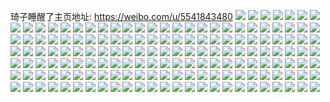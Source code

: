 琦子睡醒了主页地址: https://weibo.com/u/5541843480 
![](https://wx4.sinaimg.cn/mw2000/006330Egly1h9iq6j2hyaj31pi25dqv5.jpg) 
![](https://wx4.sinaimg.cn/mw2000/006330Egly1h9iq6fsxz5j30yi1kx7hx.jpg) 
![](https://wx4.sinaimg.cn/mw2000/006330Egly1h9iq6jvo1zj30u01e31ed.jpg) 
![](https://wx4.sinaimg.cn/mw2000/006330Egly1h9iq6kg0i1j30sz16q7m2.jpg) 
![](https://wx4.sinaimg.cn/mw2000/006330Egly1h9iq7bjssmj30yi22oe82.jpg) 
![](https://wx4.sinaimg.cn/mw2000/006330Egly1h9iq72uzmbj30u01hc7lo.jpg) 
![](https://wx4.sinaimg.cn/mw2000/006330Egly1h9971rnq1ij30u01k5gx5.jpg) 
![](https://wx4.sinaimg.cn/mw2000/006330Egly1h94litwdjuj30om0vp76f.jpg) 
![](https://wx4.sinaimg.cn/mw2000/006330Egly1h8oiney4fhj30k00zktdy.jpg) 
![](https://wx4.sinaimg.cn/mw2000/006330Egly1h8oinf80vqj30k00zkaf0.jpg) 
![](https://wx4.sinaimg.cn/mw2000/006330Egly1h8oinfp8pgj30k00zktda.jpg) 
![](https://wx4.sinaimg.cn/mw2000/006330Egly1h8oing0y1yj30k00zkgqg.jpg) 
![](https://wx4.sinaimg.cn/mw2000/006330Egly1h8oineo5k9j30k00zkq7c.jpg) 
![](https://wx4.sinaimg.cn/mw2000/006330Egly1h8oingavxlj30k00zkq7c.jpg) 
![](https://wx4.sinaimg.cn/mw2000/006330Egly1h8iytpmgsnj30u0140ahb.jpg) 
![](https://wx4.sinaimg.cn/mw2000/006330Egly1h8fgrm24qpj30u01hcjxp.jpg) 
![](https://wx4.sinaimg.cn/mw2000/006330Egly1h83vnjz9wij30u011fjwx.jpg) 
![](https://wx4.sinaimg.cn/mw2000/006330Egly1h83vo2ujksj30u016q45w.jpg) 
![](https://wx4.sinaimg.cn/mw2000/006330Egly1h83vo3p9jij30u0140dpa.jpg) 
![](https://wx4.sinaimg.cn/mw2000/006330Egly1h83vo2dkiqj30u01sygwl.jpg) 
![](https://wx4.sinaimg.cn/mw2000/006330Egly1h83vo4d5wyj30oc11k0vf.jpg) 
![](https://wx4.sinaimg.cn/mw2000/006330Egly1h83vo4p40ej30u015l7bh.jpg) 
![](https://wx4.sinaimg.cn/mw2000/006330Egly1h7wk9r5ldhj30u0140n3r.jpg) 
![](https://wx4.sinaimg.cn/mw2000/006330Egly1h7wk9rpptzj30r40ywtbt.jpg) 
![](https://wx4.sinaimg.cn/mw2000/006330Egly1h7wk9snrv0j30u0140dmp.jpg) 
![](https://wx4.sinaimg.cn/mw2000/006330Egly1h7wk9tl7byj30u0140n47.jpg) 
![](https://wx4.sinaimg.cn/mw2000/006330Egly1h7wk9uh8m3j30u0140q9k.jpg) 
![](https://wx4.sinaimg.cn/mw2000/006330Egly1h7wkbm9zbvj30u0140afp.jpg) 
![](https://wx4.sinaimg.cn/mw2000/006330Egly1h7upw41kg7j30u016g7ak.jpg) 
![](https://wx4.sinaimg.cn/mw2000/006330Egly1h7upw4k2ktj30u00uhgor.jpg) 
![](https://wx4.sinaimg.cn/mw2000/006330Egly1h7u0pdcyxxj30u01hctir.jpg) 
![](https://wx4.sinaimg.cn/mw2000/006330Egly1h7lakpvsm7j30u00ydgp7.jpg) 
![](https://wx4.sinaimg.cn/mw2000/006330Egly1h7lakwgjadj30u01q9wnx.jpg) 
![](https://wx4.sinaimg.cn/mw2000/006330Egly1h7laknabzkj30u01twgwn.jpg) 
![](https://wx4.sinaimg.cn/mw2000/006330Egly1h7lal0c7ijj30u01sy109.jpg) 
![](https://wx4.sinaimg.cn/mw2000/006330Egly1h7lal9yrzxj30u014wwij.jpg) 
![](https://wx4.sinaimg.cn/mw2000/006330Egly1h74r1q1fu3j30yi0ti40a.jpg) 
![](https://wx4.sinaimg.cn/mw2000/006330Egly1h74r1qb0zxj30wi0lg0t6.jpg) 
![](https://wx4.sinaimg.cn/mw2000/006330Egly1h741t3db1fj312u0u0why.jpg) 
![](https://wx4.sinaimg.cn/mw2000/006330Egly1h741t3wbcij30k00qrq73.jpg) 
![](https://wx4.sinaimg.cn/mw2000/006330Egly1h741t1ncvvj31a50u0dgw.jpg) 
![](https://wx4.sinaimg.cn/mw2000/006330Egly1h72nict8ddj30u01280zi.jpg) 
![](https://wx4.sinaimg.cn/mw2000/006330Egly1h72nj2syl8j30k00zkaf0.jpg) 
![](https://wx4.sinaimg.cn/mw2000/006330Egly1h72nj3ty68j30k00zkacj.jpg) 
![](https://wx4.sinaimg.cn/mw2000/006330Egly1h6zfskhsf0j31410u0tef.jpg) 
![](https://wx4.sinaimg.cn/mw2000/006330Egly1h6zfshxrcvj31410u0n3q.jpg) 
![](https://wx4.sinaimg.cn/mw2000/006330Egly1h6zfrt9nv7j30u00u0gqm.jpg) 
![](https://wx4.sinaimg.cn/mw2000/006330Egly1h6zfs197zsj30u015on24.jpg) 
![](https://wx4.sinaimg.cn/mw2000/006330Egly1h6zfsdwhxtj30u013sjvw.jpg) 
![](https://wx4.sinaimg.cn/mw2000/006330Egly1h6zfsfo8rsj31410u0452.jpg) 
![](https://wx4.sinaimg.cn/mw2000/006330Egly1h6vxinb8f8j30u01szwkz.jpg) 
![](https://wx4.sinaimg.cn/mw2000/006330Egly1h6vxiuxoifj30u01syq8z.jpg) 
![](https://wx4.sinaimg.cn/mw2000/006330Egly1h6vximyd45j30tw10uwgx.jpg) 
![](https://wx4.sinaimg.cn/mw2000/006330Egly1h6urlexeoyj30u0140n8b.jpg) 
![](https://wx4.sinaimg.cn/mw2000/006330Egly1h6urlggqa5j30u0140tir.jpg) 
![](https://wx4.sinaimg.cn/mw2000/006330Egly1h6ur6y086ij30u014wmyn.jpg) 
![](https://wx4.sinaimg.cn/mw2000/006330Egly1h6ur4e5lg6j30u013e3zc.jpg) 
![](https://wx4.sinaimg.cn/mw2000/006330Egly1h6urlh72oej30u0150dke.jpg) 
![](https://wx4.sinaimg.cn/mw2000/006330Egly1h6urldskeuj30u011175d.jpg) 
![](https://wx4.sinaimg.cn/mw2000/006330Egly1h6pp0ix7c9j30u01hcqe9.jpg) 
![](https://wx4.sinaimg.cn/mw2000/006330Egly1h6pp1qadgaj30u01hcwlo.jpg) 
![](https://wx4.sinaimg.cn/mw2000/006330Egly1h6p0sf832ej30u0124add.jpg) 
![](https://wx4.sinaimg.cn/mw2000/006330Egly1h6p0sfup3zj30nz0vxq5z.jpg) 
![](https://wx4.sinaimg.cn/mw2000/006330Egly1h6p0sgcy5qj30u01ew0x2.jpg) 
![](https://wx4.sinaimg.cn/mw2000/006330Egly1h6p0sh4kxvj30u014ywfs.jpg) 
![](https://wx4.sinaimg.cn/mw2000/006330Egly1h6p0sgssiqj30u01570zj.jpg) 
![](https://wx4.sinaimg.cn/mw2000/006330Egly1h6p0shh595j30u014pgqt.jpg) 
![](https://wx4.sinaimg.cn/mw2000/006330Egly1h6ok63e4zvj30u01sx0wr.jpg) 
![](https://wx4.sinaimg.cn/mw2000/006330Egly1h6ok63r3z0j30u01sx74v.jpg) 
![](https://wx4.sinaimg.cn/mw2000/006330Egly1h6ok685dklj30u01sxdgh.jpg) 
![](https://wx4.sinaimg.cn/mw2000/006330Egly1h6njicc9tuj30lb0uj43g.jpg) 
![](https://wx4.sinaimg.cn/mw2000/006330Egly1h6nji9uya9j30u015cn8s.jpg) 
![](https://wx4.sinaimg.cn/mw2000/006330Egly1h6njian3loj30u01bcwld.jpg) 
![](https://wx4.sinaimg.cn/mw2000/006330Egly1h6gdeqi65sj30u00dpq4n.jpg) 
![](https://wx4.sinaimg.cn/mw2000/006330Egly1h6emlbw9npj30u01sy0xg.jpg) 
![](https://wx4.sinaimg.cn/mw2000/006330Egly1h6emlv288kj30u01sytdp.jpg) 
![](https://wx4.sinaimg.cn/mw2000/006330Egly1h6emm83bjtj30u01sy0xg.jpg) 
![](https://wx4.sinaimg.cn/mw2000/006330Egly1h6emllv1q5j30u01sydlt.jpg) 
![](https://wx4.sinaimg.cn/mw2000/006330Egly1h6emmhpm01j31hc0u0434.jpg) 
![](https://wx4.sinaimg.cn/mw2000/006330Egly1h6emmh31fnj30u01syjvm.jpg) 
![](https://wx4.sinaimg.cn/mw2000/006330Egly1h69dmrn9a1j30u014ydk3.jpg) 
![](https://wx4.sinaimg.cn/mw2000/006330Egly1h69dms4z9bj30u0140ai0.jpg) 
![](https://wx4.sinaimg.cn/mw2000/006330Egly1h69dmsft5lj31400u077p.jpg) 
![](https://wx4.sinaimg.cn/mw2000/006330Egly1h69dmtfgnwj31400u0go3.jpg) 
![](https://wx4.sinaimg.cn/mw2000/006330Egly1h648em3ssjj30u016uq8b.jpg) 
![](https://wx4.sinaimg.cn/mw2000/006330Egly1h5zhehs44mj30u017htj9.jpg) 
![](https://wx4.sinaimg.cn/mw2000/006330Egly1h5zhehf06gj30uu0u0ahi.jpg) 
![](https://wx4.sinaimg.cn/mw2000/006330Egly1h5x9inl3pyj30u01cuaby.jpg) 
![](https://wx4.sinaimg.cn/mw2000/006330Egly1h4yfrljjrmj31150u0afp.jpg) 
![](https://wx4.sinaimg.cn/mw2000/006330Egly1h4yfrwzwdxj30u60txtdd.jpg) 
![](https://wx4.sinaimg.cn/mw2000/006330Egly1h4qj36z61oj30yi1kl1kx.jpg) 
![](https://wx4.sinaimg.cn/mw2000/006330Egly1h4qj37ykijj30xq1144qp.jpg) 
![](https://wx4.sinaimg.cn/mw2000/006330Egly1h4qj38epnyj30xs1kkk3j.jpg) 
![](https://wx4.sinaimg.cn/mw2000/006330Egly1h4qj3b08t4j30yh19kduq.jpg) 
![](https://wx4.sinaimg.cn/mw2000/006330Egly1h4qj399hq3j30yi1kfnaw.jpg) 
![](https://wx4.sinaimg.cn/mw2000/006330Egly1h4loyrlgp6j30ow0tvn9c.jpg) 
![](https://wx4.sinaimg.cn/mw2000/006330Egly1h4loys051wj30oo1hc0zn.jpg) 
![](https://wx4.sinaimg.cn/mw2000/006330Egly1h4loypoqamj32c0340x6q.jpg) 
![](https://wx4.sinaimg.cn/mw2000/006330Egly1h48xyebsu1j30tm0hg74w.jpg) 
![](https://wx4.sinaimg.cn/mw2000/006330Egly1h2n8x4t4ohj30u01t04dm.jpg) 
![](https://wx4.sinaimg.cn/mw2000/006330Egly1h21elxuzuqj31dc2ic7wh.jpg) 
![](https://wx4.sinaimg.cn/mw2000/006330Egly1h17ctet3wlj30rg0dcqbf.jpg) 
![](https://wx4.sinaimg.cn/mw2000/006330Egly1h17ctf7qkzj30k809an0d.jpg) 
![](https://wx4.sinaimg.cn/mw2000/006330Egly1h17ctg8uvwj30sa07bjuh.jpg) 
![](https://wx4.sinaimg.cn/mw2000/006330Egly1h17ctq767ij30j60agq37.jpg) 
![](https://wx4.sinaimg.cn/mw2000/006330Egly1h17ctr0wjhj30kz046abw.jpg) 
![](https://wx4.sinaimg.cn/mw2000/006330Egly1h17cttb3uqj30qk0vt7mh.jpg) 
![](https://wx4.sinaimg.cn/mw2000/006330Egly1gzaip88sxhj30tz0fpwj4.jpg) 
![](https://wx4.sinaimg.cn/mw2000/006330Egly1gxylj3ndpcj30t40ygjxw.jpg) 
![](https://wx4.sinaimg.cn/mw2000/006330Egly1gxyliviq3zj30u01b4jyd.jpg) 
![](https://wx4.sinaimg.cn/mw2000/006330Egly1gxyljtbbg1j30rc0s0q7j.jpg) 
![](https://wx4.sinaimg.cn/mw2000/006330Egly1gxyljlprkfj30qg18s461.jpg) 
![](https://wx4.sinaimg.cn/mw2000/006330Egly1gxylil8liij30u01lg11v.jpg) 
![](https://wx4.sinaimg.cn/mw2000/006330Egly1gxylk49k1dj30u01t0aki.jpg) 
![](https://wx4.sinaimg.cn/mw2000/006330Egly1gw8p4fjv9pj30u0104458.jpg) 
![](https://wx4.sinaimg.cn/mw2000/006330Egly1guxqcpq4isj61941nwnk802.jpg) 
![](https://wx4.sinaimg.cn/mw2000/006330Egly1guxqcqq3lrj60j60isjvd02.jpg) 
![](https://wx4.sinaimg.cn/mw2000/006330Egly1guxqcxpf6rj63k01n4qv502.jpg) 
![](https://wx4.sinaimg.cn/mw2000/006330Egly1guxqcyd3joj60qo1lqdi602.jpg) 
![](https://wx4.sinaimg.cn/mw2000/006330Egly1guxqcyzh56j60qo1lpaep02.jpg) 
![](https://wx4.sinaimg.cn/mw2000/006330Egly1guxqerhcexj60qo0qo3yx02.jpg) 
![](https://wx4.sinaimg.cn/mw2000/006330Egly1gupamnzey9j61e43341ky02.jpg) 
![](https://wx4.sinaimg.cn/mw2000/006330Egly1gupamolycej60u0140tau02.jpg) 
![](https://wx4.sinaimg.cn/mw2000/006330Egly1gupan71x8yj60pg0vf77h02.jpg) 
![](https://wx4.sinaimg.cn/mw2000/006330Egly1gupamp97v2j60qo19542d02.jpg) 
![](https://wx4.sinaimg.cn/mw2000/006330Egly1gu24sa2ynnj30r4140jyk.jpg) 
![](https://wx4.sinaimg.cn/mw2000/006330Egly1gtdu6dg35ij30l40l4tad.jpg) 
![](https://wx4.sinaimg.cn/mw2000/006330Egly1gtdu256smqj30pe0p1jv7.jpg) 
![](https://wx4.sinaimg.cn/mw2000/006330Egly1gtdu27v18ij30sw0ukafk.jpg) 
![](https://wx4.sinaimg.cn/mw2000/006330Egly1gtdu2ms65vj30u014sqbb.jpg) 
![](https://wx4.sinaimg.cn/mw2000/006330Egly1gtdu2bimwqj30u01b4woq.jpg) 
![](https://wx4.sinaimg.cn/mw2000/006330Egly1gsy5dpjlc7j31t00u0gvi.jpg) 
![](https://wx4.sinaimg.cn/mw2000/006330Egly1gslbcs59e5j30ls0nojwn.jpg) 
![](https://wx4.sinaimg.cn/mw2000/006330Egly1gslbcqzaebj30qs1207dp.jpg) 
![](https://wx4.sinaimg.cn/mw2000/006330Egly1gslbco2u91j31hc140e2n.jpg) 
![](https://wx4.sinaimg.cn/mw2000/006330Egly1gslbda2af4j30tu0qb0xt.jpg) 
![](https://wx4.sinaimg.cn/mw2000/006330Egly1gs9cpgw0h9j30yw0sv19c.jpg) 
![](https://wx4.sinaimg.cn/mw2000/006330Egly1gs9cpl85u2j31hc1401kx.jpg) 
![](https://wx4.sinaimg.cn/mw2000/006330Egly1gs9cr3ny2qj30sg0sgdpd.jpg) 
![](https://wx4.sinaimg.cn/mw2000/006330Egly1gs9cpmls9aj30sg1fody9.jpg) 
![](https://wx4.sinaimg.cn/mw2000/006330Egly1gs9cpum64jj33341fk1ky.jpg) 
![](https://wx4.sinaimg.cn/mw2000/006330Egly1gs9cq1v96vj31fg1pchdt.jpg) 
![](https://wx4.sinaimg.cn/mw2000/006330Egly1gs9cqf8s1ij33341fkhdu.jpg) 
![](https://wx4.sinaimg.cn/mw2000/006330Egly1gs9cqrwtqbj33341fknpd.jpg) 
![](https://wx4.sinaimg.cn/mw2000/006330Egly1gs9cr0ukggj314o180b29.jpg) 
![](https://wx4.sinaimg.cn/mw2000/006330Egly1gri4ilht12j319k1asx6p.jpg) 
![](https://wx4.sinaimg.cn/mw2000/006330Egly1gri4ikbq2bj32og1fk1kx.jpg) 
![](https://wx4.sinaimg.cn/mw2000/006330Egly1gri4ih734fj32bw1vox6p.jpg) 
![](https://wx4.sinaimg.cn/mw2000/006330Egly1grh5fcu02oj31d81jc7wh.jpg) 
![](https://wx4.sinaimg.cn/mw2000/006330Egly1grh5fdrzkij30u01br4fh.jpg) 
![](https://wx4.sinaimg.cn/mw2000/006330Egly1grh5fda0lxj30ss140nds.jpg) 
![](https://wx4.sinaimg.cn/mw2000/006330Egly1gqcfzcy9jnj30u00xn0zp.jpg) 
![](https://wx4.sinaimg.cn/mw2000/006330Egly1gqcfzs87oij30u00xcq6u.jpg) 
![](https://wx4.sinaimg.cn/mw2000/006330Egly1gqcg01tytij30to0x00z8.jpg) 
![](https://wx4.sinaimg.cn/mw2000/006330Egly1gq1p0qijmoj30u0140n3e.jpg) 
![](https://wx4.sinaimg.cn/mw2000/006330Egly1gpu2ru5ohbj30tg138dmh.jpg) 
![](https://wx4.sinaimg.cn/mw2000/006330Egly1gpo7j598b3j30sc0tszn1.jpg) 

